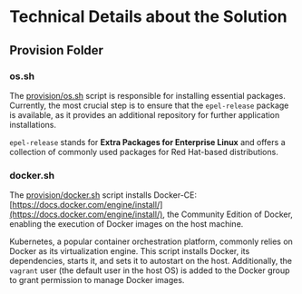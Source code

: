 # Technical Details about the Solution

## Provision Folder

### os.sh

The [provision/os.sh](provision/os.sh) script is responsible for installing essential packages. Currently, the most crucial step is to ensure that the `epel-release` package is available, as it provides an additional repository for further application installations.

`epel-release` stands for **Extra **P**ackages for **E**nterprise **L**inux** and offers a collection of commonly used packages for Red Hat-based distributions.

### docker.sh

The [provision/docker.sh](provision/docker.sh) script installs Docker-CE: [https://docs.docker.com/engine/install/](https://docs.docker.com/engine/install/), the Community Edition of Docker, enabling the execution of Docker images on the host machine.

Kubernetes, a popular container orchestration platform, commonly relies on Docker as its virtualization engine. This script installs Docker, its dependencies, starts it, and sets it to autostart on the host. Additionally, the `vagrant` user (the default user in the host OS) is added to the Docker group to grant permission to manage Docker images.
